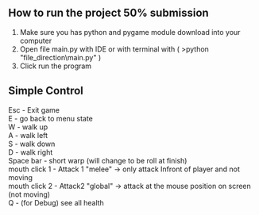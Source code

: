 ## How to run the project 50% submission 

1. Make sure you has python and pygame module download into your computer
2. Open file main.py with IDE or with terminal with ( >python "file_direction\main.py" ) 
3. Click run the program

## Simple Control

Esc - Exit game \
E - go back to menu state\
W - walk up\
A - walk left\
S - walk down\
D - walk right\
Space bar - short warp (will change to be roll at finish)\
mouth click 1 - Attack 1 "melee" -> only attack Infront of player and not moving \
mouth click 2 - Attack2 "global" -> attack at the mouse position on screen (not moving)\
Q - (for Debug) see all health 
